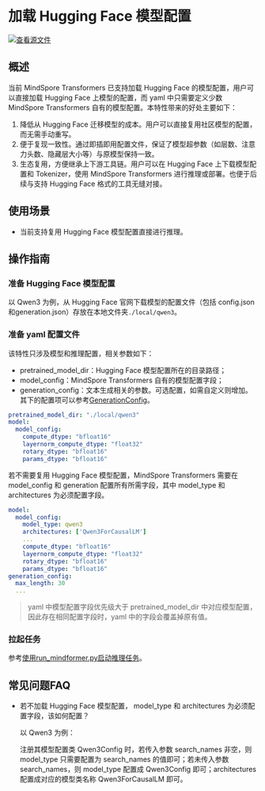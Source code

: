 # 加载 Hugging Face 模型配置

[![查看源文件](https://mindspore-website.obs.cn-north-4.myhuaweicloud.com/website-images/master/resource/_static/logo_source.svg)](https://gitee.com/mindspore/docs/blob/master/docs/mindformers/docs/source_zh_cn/feature/load_huggingface_config.md)

## 概述

当前 MindSpore Transformers 已支持加载 Hugging Face 的模型配置，用户可以直接加载 Hugging Face 上模型的配置，而 yaml 中只需要定义少数 MindSpore Transformers 自有的模型配置。本特性带来的好处主要如下：

1. 降低从 Hugging Face 迁移模型的成本。用户可以直接复用社区模型的配置，而无需手动重写。
2. 便于复现一致性。通过即插即用配置文件，保证了模型超参数（如层数、注意力头数、隐藏层大小等）与原模型保持一致。
3. 生态复用，方便继承上下游工具链。用户可以在 Hugging Face 上下载模型配置和 Tokenizer，使用 MindSpore Transformers 进行推理或部署。也便于后续与支持 Hugging Face 格式的工具无缝对接。

## 使用场景

- 当前支持复用 Hugging Face 模型配置直接进行推理。

## 操作指南

### 准备 Hugging Face 模型配置

以 Qwen3 为例，从 Hugging Face 官网下载模型的配置文件（包括 config.json和generation.json）存放在本地文件夹`./local/qwen3`。

### 准备 yaml 配置文件

该特性只涉及模型和推理配置，相关参数如下：

- pretrained_model_dir：Hugging Face 模型配置所在的目录路径；
- model_config：MindSpore Transformers 自有的模型配置字段；
- generation_config：文本生成相关的参数。可选配置，如需自定义则增加。其下的配置项可以参考[GenerationConfig](https://www.mindspore.cn/mindformers/docs/zh-CN/dev/generation/mindformers.generation.GenerationConfig.html)。

```yaml
pretrained_model_dir: "./local/qwen3"
model:
  model_config:
    compute_dtype: "bfloat16"
    layernorm_compute_dtype: "float32"
    rotary_dtype: "bfloat16"
    params_dtype: "bfloat16"
```

若不需要复用 Hugging Face 模型配置，MindSpore Transformers 需要在 model_config 和 generation 配置所有所需字段，其中 model_type 和 architectures 为必须配置字段。

```yaml
model:
  model_config:
    model_type: qwen3
    architectures: ['Qwen3ForCausalLM']
    ...
    compute_dtype: "bfloat16"
    layernorm_compute_dtype: "float32"
    rotary_dtype: "bfloat16"
    params_dtype: "bfloat16"
generation_config:
  max_length: 30
  ...
```

> yaml 中模型配置字段优先级大于 pretrained_model_dir 中对应模型配置，因此存在相同配置字段时，yaml 中的字段会覆盖掉原有值。

### 拉起任务

参考[使用run_mindformer.py启动推理任务](https://www.mindspore.cn/mindformers/docs/zh-CN/dev/guide/inference.html#%E4%BD%BF%E7%94%A8-run-mindformer-%E4%B8%80%E9%94%AE%E5%90%AF%E5%8A%A8%E8%84%9A%E6%9C%AC%E6%8E%A8%E7%90%86)。

## 常见问题FAQ

- 若不加载 Hugging Face 模型配置， model_type 和 architectures 为必须配置字段，该如何配置？

    以 Qwen3 为例：

    注册其模型配置类 Qwen3Config 时，若传入参数 search_names 非空，则 model_type 只需要配置为 search_names 的值即可；若未传入参数 search_names，则 model_type 配置成 Qwen3Config 即可；architectures 配置成对应的模型类名称 Qwen3ForCausalLM 即可。
